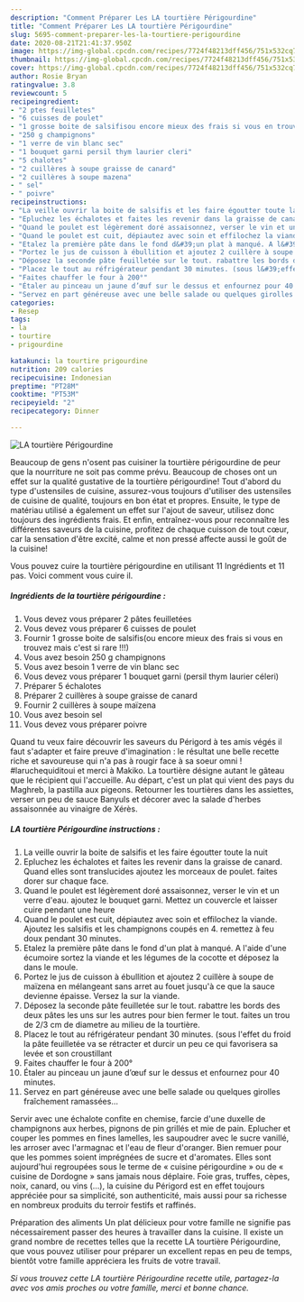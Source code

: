 ```yaml
---
description: "Comment Préparer Les LA tourtière Périgourdine"
title: "Comment Préparer Les LA tourtière Périgourdine"
slug: 5695-comment-preparer-les-la-tourtiere-perigourdine
date: 2020-08-21T21:41:37.950Z
image: https://img-global.cpcdn.com/recipes/7724f48213dff456/751x532cq70/la-tourtiere-perigourdine-photo-principale-de-la-recette.jpg
thumbnail: https://img-global.cpcdn.com/recipes/7724f48213dff456/751x532cq70/la-tourtiere-perigourdine-photo-principale-de-la-recette.jpg
cover: https://img-global.cpcdn.com/recipes/7724f48213dff456/751x532cq70/la-tourtiere-perigourdine-photo-principale-de-la-recette.jpg
author: Rosie Bryan
ratingvalue: 3.8
reviewcount: 5
recipeingredient:
- "2 ptes feuilletes"
- "6 cuisses de poulet"
- "1 grosse boite de salsifisou encore mieux des frais si vous en trouvez mais cest si rare "
- "250 g champignons"
- "1 verre de vin blanc sec"
- "1 bouquet garni persil thym laurier cleri"
- "5 chalotes"
- "2 cuillères à soupe graisse de canard"
- "2 cuillères à soupe mazena"
- " sel"
- " poivre"
recipeinstructions:
- "La veille ouvrir la boite de salsifis et les faire égoutter toute la nuit"
- "Epluchez les échalotes et faites les revenir dans la graisse de canard. Quand elles sont translucides ajoutez les morceaux de poulet. faites dorer sur chaque face."
- "Quand le poulet est légèrement doré assaisonnez, verser le vin et un verre d&#39;eau. ajoutez le bouquet garni. Mettez un couvercle et laisser cuire pendant une heure"
- "Quand le poulet est cuit, dépiautez avec soin et effilochez la viande. Ajoutez les salsifis et les champignons coupés en 4. remettez à feu doux pendant 30 minutes."
- "Etalez la première pâte dans le fond d&#39;un plat à manqué. A l&#39;aide d&#39;une écumoire sortez la viande et les légumes de la cocotte et déposez la dans le moule."
- "Portez le jus de cuisson à ébullition et ajoutez 2 cuillère à soupe de maïzena en mélangeant sans arret au fouet jusqu&#39;à ce que la sauce devienne épaisse. Versez la sur la viande."
- "Déposez la seconde pâte feuilletée sur le tout. rabattre les bords des deux pâtes les uns sur les autres pour bien fermer le tout. faites un trou de 2/3 cm de diametre au milieu de la tourtière."
- "Placez le tout au réfrigérateur pendant 30 minutes. (sous l&#39;effet du froid la pâte feuilletée va se rétracter et durcir un peu ce qui favorisera sa levée et son croustillant"
- "Faites chauffer le four à 200°"
- "Étaler au pinceau un jaune d’œuf sur le dessus et enfournez pour 40 minutes."
- "Servez en part généreuse avec une belle salade ou quelques girolles fraîchement ramassées..."
categories:
- Resep
tags:
- la
- tourtire
- prigourdine

katakunci: la tourtire prigourdine 
nutrition: 209 calories
recipecuisine: Indonesian
preptime: "PT28M"
cooktime: "PT53M"
recipeyield: "2"
recipecategory: Dinner

---
```



![LA tourtière Périgourdine](https://img-global.cpcdn.com/recipes/7724f48213dff456/751x532cq70/la-tourtiere-perigourdine-photo-principale-de-la-recette.jpg)

Beaucoup de gens n'osent pas cuisiner la tourtière périgourdine de peur que la nourriture ne soit pas comme prévu. Beaucoup de choses ont un effet sur la qualité gustative de la tourtière périgourdine! Tout d'abord du type d'ustensiles de cuisine, assurez-vous toujours d'utiliser des ustensiles de cuisine de qualité, toujours en bon état et propres. Ensuite, le type de matériau utilisé a également un effet sur l'ajout de saveur, utilisez donc toujours des ingrédients frais. Et enfin, entraînez-vous pour reconnaître les différentes saveurs de la cuisine, profitez de chaque cuisson de tout cœur, car la sensation d'être excité, calme et non pressé affecte aussi le goût de la cuisine!

<!--inarticleads1-->

Vous pouvez cuire la tourtière périgourdine en utilisant 11 Ingrédients et 11 pas. Voici comment vous cuire il.

##### Ingrédients de la tourtière périgourdine :

1. Vous devez vous préparer 2 pâtes feuilletées
1. Vous devez vous préparer 6 cuisses de poulet
1. Fournir 1 grosse boite de salsifis(ou encore mieux des frais si vous en trouvez mais c&#39;est si rare !!!)
1. Vous avez besoin 250 g champignons
1. Vous avez besoin 1 verre de vin blanc sec
1. Vous devez vous préparer 1 bouquet garni (persil thym laurier céleri)
1. Préparer 5 échalotes
1. Préparer 2 cuillères à soupe graisse de canard
1. Fournir 2 cuillères à soupe maïzena
1. Vous avez besoin  sel
1. Vous devez vous préparer  poivre


Quand tu veux faire découvrir les saveurs du Périgord à tes amis végés il faut s&#39;adapter et faire preuve d&#39;imagination : le résultat une belle recette riche et savoureuse qui n&#39;a pas à rougir face à sa soeur omni ! #laruchequiditoui et merci à Makiko. La tourtière désigne autant le gâteau que le récipient qui l&#39;accueille. Au départ, c&#39;est un plat qui vient des pays du Maghreb, la pastilla aux pigeons. Retourner les tourtières dans les assiettes, verser un peu de sauce Banyuls et décorer avec la salade d&#39;herbes assaisonnée au vinaigre de Xérès. 

<!--inarticleads2-->

##### LA tourtière Périgourdine instructions :

1. La veille ouvrir la boite de salsifis et les faire égoutter toute la nuit
1. Epluchez les échalotes et faites les revenir dans la graisse de canard. Quand elles sont translucides ajoutez les morceaux de poulet. faites dorer sur chaque face.
1. Quand le poulet est légèrement doré assaisonnez, verser le vin et un verre d&#39;eau. ajoutez le bouquet garni. Mettez un couvercle et laisser cuire pendant une heure
1. Quand le poulet est cuit, dépiautez avec soin et effilochez la viande. Ajoutez les salsifis et les champignons coupés en 4. remettez à feu doux pendant 30 minutes.
1. Etalez la première pâte dans le fond d&#39;un plat à manqué. A l&#39;aide d&#39;une écumoire sortez la viande et les légumes de la cocotte et déposez la dans le moule.
1. Portez le jus de cuisson à ébullition et ajoutez 2 cuillère à soupe de maïzena en mélangeant sans arret au fouet jusqu&#39;à ce que la sauce devienne épaisse. Versez la sur la viande.
1. Déposez la seconde pâte feuilletée sur le tout. rabattre les bords des deux pâtes les uns sur les autres pour bien fermer le tout. faites un trou de 2/3 cm de diametre au milieu de la tourtière.
1. Placez le tout au réfrigérateur pendant 30 minutes. (sous l&#39;effet du froid la pâte feuilletée va se rétracter et durcir un peu ce qui favorisera sa levée et son croustillant
1. Faites chauffer le four à 200°
1. Étaler au pinceau un jaune d’œuf sur le dessus et enfournez pour 40 minutes.
1. Servez en part généreuse avec une belle salade ou quelques girolles fraîchement ramassées...


Servir avec une échalote confite en chemise, farcie d&#39;une duxelle de champignons aux herbes, pignons de pin grillés et mie de pain. Eplucher et couper les pommes en fines lamelles, les saupoudrer avec le sucre vanillé, les arroser avec l&#39;armagnac et l&#39;eau de fleur d&#39;oranger. Bien remuer pour que les pommes soient imprégnées de sucre et d&#39;aromates. Elles sont aujourd&#39;hui regroupées sous le terme de « cuisine périgourdine » ou de « cuisine de Dordogne » sans jamais nous déplaire. Foie gras, truffes, cèpes, noix, canard, ou vins (…), la cuisine du Périgord est en effet toujours appréciée pour sa simplicité, son authenticité, mais aussi pour sa richesse en nombreux produits du terroir festifs et raffinés. 

<!--inarticleads1-->

<p>
Préparation des aliments Un plat délicieux pour votre famille ne signifie pas nécessairement passer des heures à travailler dans la cuisine. Il existe un grand nombre de recettes telles que la recette LA tourtière Périgourdine, que vous pouvez utiliser pour préparer un excellent repas en peu de temps, bientôt votre famille appréciera les fruits de votre travail.
</p>

<p>
<i>Si vous trouvez cette LA tourtière Périgourdine recette utile, partagez-la avec vos amis proches ou votre famille, merci et bonne chance.</i>
</p>
